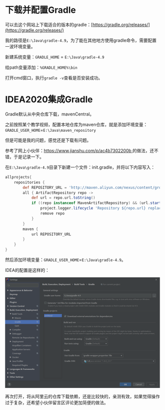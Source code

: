 # 下载并配置Gradle

可以去这个网站上下载适合的版本的gradle：[https://gradle.org/releases/](https://gradle.org/releases/)

我的路径是`E:\Java\gradle-4.9`，为了能在其他地方使用gradle命令，需要配置一波环境变量。

新建系统变量：`GRADLE_HOME` = `E:\Java\gradle-4.9`

给path变量添加：`%GRADLE_HOME%\bin`

打开cmd窗口，执行`gradle -v`查看是否安装成功。

# IDEA2020集成Gradle

Gradle默认从中央仓库下载，mavenCentral。

之前按照某个教学视频，配置本地仓库为maven仓库，就是添加环境变量：`GRADLE_USER_HOME`=`E:\Java\maven_repository`

但是可能是我的问题，感觉还是下载有问题。

参考了网上小伙伴：[https://www.jianshu.com/p/ac4b7302200b ](https://www.jianshu.com/p/ac4b7302200b) 的做法，还不错，于是记录一下。

在`E:\Java\gradle-4.9`目录下新建一个文件：init.gradle，并将以下内容写入：

```groovy
allprojects{
    repositories {
        def REPOSITORY_URL = 'http://maven.aliyun.com/nexus/content/groups/public/'
        all { ArtifactRepository repo ->
            def url = repo.url.toString()
            if ((repo instanceof MavenArtifactRepository) && (url.startsWith('https://repo1.maven.org/maven2') || url.startsWith('https://jcenter.bintray.com'))) {
                project.logger.lifecycle 'Repository ${repo.url} replaced by $REPOSITORY_URL .'
                remove repo
            }
        }
        maven {
            url REPOSITORY_URL
        }
    }
}
```

然后添加环境变量：`GRADLE_USER_HOME`=`E:\Java\gradle-4.9`。

IDEA的配置是这样的：

![img/1.png](img/1.png)

再次打开，将从阿里云的仓库下载依赖，还是比较快的，亲测有效，如果觉得操作过于复杂，还希望小伙伴留言区评论更加简便的做法。